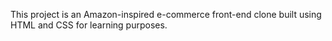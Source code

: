 This project is an Amazon-inspired e-commerce front-end clone built using HTML and CSS for learning purposes.
